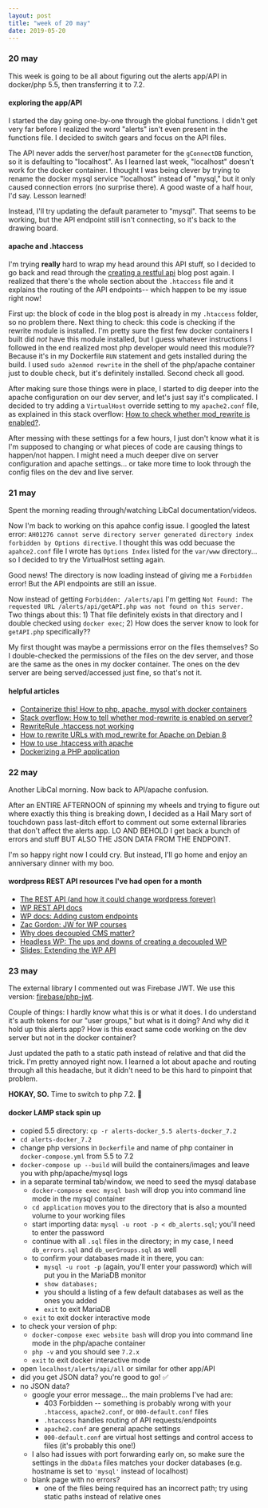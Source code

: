 ```yaml
---
layout: post
title: "week of 20 may"
date: 2019-05-20
---
```


### 20 may

This week is going to be all about figuring out the alerts app/API in docker/php 5.5, then transferring it to 7.2. 

#### exploring the app/API

I started the day going one-by-one through the global functions. I didn't get very far before I realized the word "alerts" isn't even present in the functions file. I decided to switch gears and focus on the API files.

The API never adds the server/host parameter for the `gConnectDB` function, so it is defaulting to "localhost". As I learned last week, "localhost" doesn't work for the docker container. I thought I was being clever by trying to rename the docker mysql service "localhost" instead of "mysql," but it only caused connection errors (no surprise there). A good waste of a half hour, I'd say. Lesson learned!

Instead, I'll try updating the default parameter to "mysql". That seems to be working, but the API endpoint still isn't connecting, so it's back to the drawing board.

#### apache and .htaccess

I'm trying **really** hard to wrap my head around this API stuff, so I decided to go back and read through the [creating a restful api](http://coreymaynard.com/blog/creating-a-restful-api-with-php/) blog post again. I realized that there's the whole section about the `.htaccess` file and it explains the routing of the API endpoints-- which happen to be my issue right now!

First up: the block of code in the blog post is already in my `.htaccess` folder, so no problem there. Next thing to check: this code is checking if the rewrite module is installed. I'm pretty sure the first few docker containers I built did *not* have this module installed, but I guess whatever instructions I followed in the end realized most php developer would need this module?? Because it's in my Dockerfile `RUN` statement and gets installed during the build. I used `sudo a2enmod rewrite` in the shell of the php/apache container just to double check, but it's definitely installed. Second check all good.

After making sure those things were in place, I started to dig deeper into the apache configuration on our dev server, and let's just say it's complicated. I decided to try adding a `VirtualHost` override setting to my `apache2.conf` file, as explained in this stack overflow: [How to check whether mod_rewrite is enabled?](https://stackoverflow.com/questions/7337724/how-to-check-whether-mod-rewrite-is-enable-on-server). 

After messing with these settings for a few hours, I just don't know what it is I'm supposed to changing or what pieces of code are causing things to happen/not happen. I might need a much deeper dive on server configuration and apache settings... or take more time to look through the config files on the dev and live server. 

### 21 may

Spent the morning reading through/watching LibCal documentation/videos. 

Now I'm back to working on this apahce config issue. I googled the latest error: `AH01276 cannot serve directory server generated directory index forbidden by Options directive`. I thought this was odd becuase the `apahce2.conf` file I wrote has `Options Index` listed for the `var/www` directory... so I decided to try the VirtualHost setting again. 

Good news! The directory is now loading instead of giving me a `Forbidden` error! But the API endpoints are still an issue.

Now instead of getting `Forbidden: /alerts/api` I'm getting `Not Found: The requested URL /alerts/api/getAPI.php was not found on this server.` Two things about this: 1) That file definitely exists in that directory and I double checked using `docker exec`; 2) How does the server know to look for `getAPI.php` specifically??

My first thought was maybe a permissions error on the files themselves? So I double-checked the permissions of the files on the dev server, and those are the same as the ones in my docker container. The ones on the dev server are being served/accessed just fine, so that's not it.

#### helpful articles

- [Containerize this! How to php, apache, mysql with docker containers](https://www.cloudreach.com/blog/containerize-this-php-apache-mysql-within-docker-containers/)
- [Stack overflow: How to tell whether mod-rewrite is enabled on server?](https://stackoverflow.com/questions/7337724/how-to-check-whether-mod-rewrite-is-enable-on-server)
- [RewriteRule .htaccess not working](https://stackoverflow.com/questions/25300848/rewriterule-htaccess-not-working)
- [How to rewrite URLs with mod_rewrite for Apache on Debian 8](https://www.digitalocean.com/community/tutorials/how-to-rewrite-urls-with-mod_rewrite-for-apache-on-debian-8)
- [How to use .htaccess with apache](https://hostpresto.com/community/tutorials/how-to-use-htaccess-with-apache/)
- [Dockerizing a PHP application](https://semaphoreci.com/community/tutorials/dockerizing-a-php-application)

### 22 may

Another LibCal morning. Now back to API/apache confusion.

After an ENTIRE AFTERNOON of spinning my wheels and trying to figure out where exactly this thing is breaking down, I decided as a Hail Mary sort of touchdown pass last-ditch effort to comment out some external libraries that don't affect the alerts app. LO AND BEHOLD I get back a bunch of errors and stuff BUT ALSO THE JSON DATA FROM THE ENDPOINT. 

I'm so happy right now I could cry. But instead, I'll go home and enjoy an anniversary dinner with my boo.

#### wordpress REST API resources I've had open for a month

- [The REST API (and how it could change wordpress forever)](https://premium.wpmudev.org/blog/wordpress-rest-api/)
- [WP REST API docs](https://developer.wordpress.com/docs/api/)
- [WP docs: Adding custom endpoints](https://developer.wordpress.org/rest-api/extending-the-rest-api/adding-custom-endpoints/)
- [Zac Gordon: JW for WP courses](https://javascriptforwp.com/product-category/courses/)
- [Why does decoupled CMS matter?](https://pantheon.io/decoupled-cms)
- [Headless WP: The ups and downs of creating a decoupled WP](https://www.smashingmagazine.com/2018/10/headless-wordpress-decoupled/)
- [Slides: Extending the WP API](https://timothybjacobs.com/wp-content/uploads/2017/08/Extending-WP-API-1.pdf)

### 23 may

The external library I commented out was Firebase JWT. We use this version: [firebase/php-jwt](https://github.com/firebase/php-jwt).

Couple of things: I hardly know what this is or what it does. I do understand it's auth tokens for our "user groups," but what is it doing? And why did it hold up this alerts app? How is this exact same code working on the dev server but not in the docker container?

Just updated the path to a static path instead of relative and that did the trick. I'm pretty annoyed right now. I learned a lot about apache and routing through all this headache, but it didn't need to be this hard to pinpoint that problem.

**HOKAY, SO.** Time to switch to php 7.2. :tada:

#### docker LAMP stack spin up

* copied 5.5 directory: `cp -r alerts-docker_5.5 alerts-docker_7.2`
* `cd alerts-docker_7.2`
* change php versions in `Dockerfile` and name of php container in `docker-compose.yml` from 5.5 to 7.2
* `docker-compose up --build` will build the containers/images and leave you with php/apache/mysql logs
* in a separate terminal tab/window, we need to seed the mysql database
  * `docker-compose exec mysql bash` will drop you into command line mode in the mysql container
  * `cd application` moves you to the directory that is also a mounted volume to your working files
  * start importing data: `mysql -u root -p < db_alerts.sql`; you'll need to enter the password
  * continue with all `.sql` files in the directory; in my case, I need `db_errors.sql` and `db_uerGroups.sql` as well
  * to confirm your databases made it in there, you can:
    * `mysql -u root -p` (again, you'll enter your password) which will put you in the MariaDB monitor
    * `show databases;`
    * you should a listing of a few default databases as well as the ones you added
    * `exit` to exit MariaDB
  * `exit` to exit docker interactive mode
* to check your version of php:
  * `docker-compose exec website bash` will drop you into command line mode in the php/apache container
  * `php -v` and you should see `7.2.x`
  * `exit` to exit docker interactive mode
* open `localhost/alerts/api/all` or similar for other app/API
* did you get JSON data? you're good to go! :white_check_mark:
* no JSON data? 
  * google your error message... the main problems I've had are:
    * 403 Forbidden -- something is probably wrong with your `.htaccess`, `apache2.conf`, or `000-default.conf` files
    * `.htaccess` handles routing of API requests/endpoints
    * `apache2.conf` are general apache settings
    * `000-default.conf` are virtual host settings and control access to files (it's probably this one!)
  *  I also had issues with port forwarding early on, so make sure the settings in the `dbData` files matches your docker databases (e.g. hostname is set to `'mysql'` instead of localhost)
  * blank page with no errors?
    * one of the files being required has an incorrect path; try using static paths instead of relative ones
